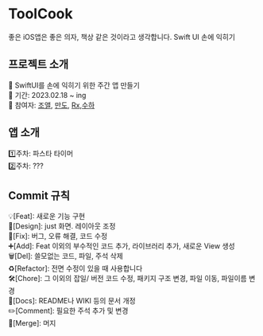 # ToolCook
  좋은 iOS앱은 좋은 의자, 책상 같은 것이라고 생각합니다. Swift UI 손에 익히기
  
  ## 프로젝트 소개
  📌 SwiftUI를 손에 익히기 위한 주간 앱 만들기 </br>
  📌 기간: 2023.02.18 ~ ing </br>
  📌 참여자: [조앨](https://github.com/JJinuk), [만도](), [Rx](),[수하](https://github.com/sueunal) </br>

  ## 앱 소개
  1️⃣주차: 파스타 타이머 </br>
  2️⃣주차: ??? </br>

## Commit 규칙

💡[Feat]: 새로운 기능 구현 </br>
🎨[Design]: just 화면. 레이아웃 조정 </br>
🐛[Fix]: 버그, 오류 해결, 코드 수정 </br>
➕[Add]: Feat 이외의 부수적인 코드 추가, 라이브러리 추가, 새로운 View 생성 </br>
🗑️[Del]: 쓸모없는 코드, 파일, 주석 삭제 </br>
♻️[Refactor]: 전면 수정이 있을 때 사용합니다 </br>
🛠️[Chore]: 그 이외의 잡일/ 버전 코드 수정, 패키지 구조 변경, 파일 이동, 파일이름 변경 </br>
📝[Docs]: README나 WIKI 등의 문서 개정 </br>
✏️[Comment]: 필요한 주석 추가 및 변경 </br>
🔀[Merge]: 머지 </br>
